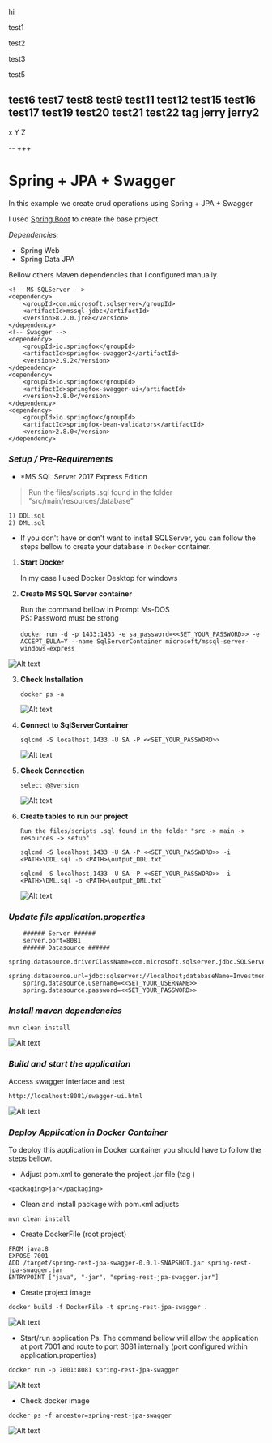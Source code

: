 hi

test1

test2

test3

test5

test6
test7
test8
test9
test11
test12
test15
test16
test17
test19
test20
test21
test22
tag
jerry
jerry2
--

x
Y
Z

--
+++




















# Spring + JPA + Swagger

In this example we create crud operations using Spring + JPA + Swagger

I used [Spring Boot](https://start.spring.io) to create the base project.

_Dependencies:_

* Spring Web
* Spring Data JPA

Bellow others Maven dependencies that I configured manually.

	<!-- MS-SQLServer -->
	<dependency>
		<groupId>com.microsoft.sqlserver</groupId>
		<artifactId>mssql-jdbc</artifactId>
		<version>8.2.0.jre8</version>
	</dependency>
	<!-- Swagger -->
	<dependency>
		<groupId>io.springfox</groupId>
		<artifactId>springfox-swagger2</artifactId>
		<version>2.9.2</version>
	</dependency>
	<dependency>
		<groupId>io.springfox</groupId>
		<artifactId>springfox-swagger-ui</artifactId>
		<version>2.8.0</version>
	</dependency>
	<dependency>
		<groupId>io.springfox</groupId>
		<artifactId>springfox-bean-validators</artifactId>
		<version>2.8.0</version>
	</dependency>


### _Setup / Pre-Requirements_

* *MS SQL Server 2017 Express Edition

>Run the files/scripts .sql found in the folder "src/main/resources/database"


```
1) DDL.sql
2) DML.sql
```

* If you don't have or don't want to install SQLServer, you can follow the steps bellow to create your database in `Docker` container.



1. **Start Docker**

   In my case I used Docker Desktop for windows

2. **Create MS SQL Server container**

   Run the command bellow in Prompt Ms-DOS </br>
   PS: Password must be strong </br></br> `docker run -d -p 1433:1433 -e sa_password=<<SET_YOUR_PASSWORD>> -e ACCEPT_EULA=Y --name SqlServerContainer microsoft/mssql-server-windows-express`

![Alt text](./doc/dockerrun.png?raw=true "docker SqlServerContainer")

3. **Check Installation**

   `docker ps -a`

   ![Alt text](./doc/dockerps-a.png?raw=true "docker ps -a")

4. **Connect to SqlServerContainer**

   `sqlcmd -S localhost,1433 -U SA -P <<SET_YOUR_PASSWORD>>`

   ![Alt text](./doc/sqlcmd.png?raw=true "sqlcmd connect SqlServerContainer")

5. **Check Connection**

   `select @@version`

   ![Alt text](./doc/sqlcmd_check.png?raw=true "check SqlServerContainer")

6. **Create tables to run our project**

   `Run the files/scripts .sql found in the folder "src -> main -> resources -> setup"`

   `sqlcmd -S localhost,1433 -U SA -P <<SET_YOUR_PASSWORD>> -i <PATH>\DDL.sql -o <PATH>\output_DDL.txt`

   `sqlcmd -S localhost,1433 -U SA -P <<SET_YOUR_PASSWORD>> -i <PATH>\DML.sql -o <PATH>\output_DML.txt`

   ![Alt text](./doc/sqlcmd_tables.png?raw=true "check SqlServerContainer")


### _Update file application.properties_


		###### Server ######
		server.port=8081
		###### Datasource ######
		spring.datasource.driverClassName=com.microsoft.sqlserver.jdbc.SQLServerDriver
		spring.datasource.url=jdbc:sqlserver://localhost;databaseName=Investment
		spring.datasource.username=<<SET_YOUR_USERNAME>>
		spring.datasource.password=<<SET_YOUR_PASSWORD>>


### _Install maven dependencies_

	mvn clean install
   ![Alt text](./doc/mvn_cleaninstall.png?raw=true "mvn clean install")


### _Build and start the application_

   Access swagger interface and test

   `http://localhost:8081/swagger-ui.html`

   ![Alt text](./doc/swagger.png?raw=true "Swagger")


### _Deploy Application in Docker Container_

   To deploy this application in Docker container you should have to follow the steps bellow.

   * Adjust pom.xml to generate the project .jar file (tag <packaging>)

	<packaging>jar</packaging>

   * Clean and install package with pom.xml adjusts

	mvn clean install


   * Create DockerFile (root project)

	FROM java:8
	EXPOSE 7001
	ADD /target/spring-rest-jpa-swagger-0.0.1-SNAPSHOT.jar spring-rest-jpa-swagger.jar
	ENTRYPOINT ["java", "-jar", "spring-rest-jpa-swagger.jar"]

   * Create project image

	docker build -f DockerFile -t spring-rest-jpa-swagger .

   ![Alt text](./doc/docker_create_image.png?raw=true "Create docker image")


   * Start/run application
 	Ps: The command bellow will allow the application at port 7001 and route to port 8081 internally (port configured within application.properties)

	docker run -p 7001:8081 spring-rest-jpa-swagger 	

   ![Alt text](./doc/docker_start_application.png?raw=true "Start docker image")

   * Check docker image

	docker ps -f ancestor=spring-rest-jpa-swagger

   ![Alt text](./doc/docker_check_deploy.png?raw=true "Check image")

